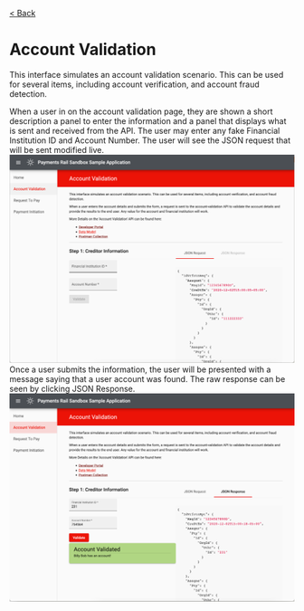 [< Back](home.md)

# Account Validation
This interface simulates an account validation scenario. 
This can be used for several items, including account verification, and 
account fraud detection.

When a user in on the account validation page, they are shown a short description
a panel to enter the information and a panel that displays what is 
sent and received from the API.
The user may enter any fake Financial Institution ID and Account Number.
The user will see the JSON request that will be sent modified live.
![Screenshot of home page](images/acc_val.png)
Once a user submits the information, the user will be presented with a 
message saying that a user account was found. The raw response can be 
seen by clicking JSON Response.
![Screenshot of home page](images/acc_val_submitted.png)
